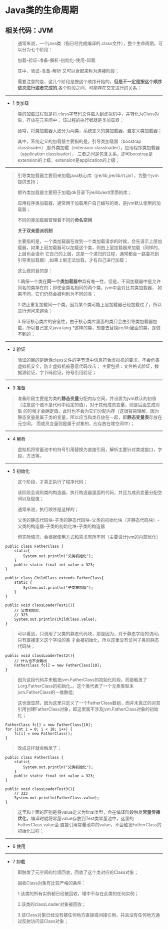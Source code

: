 # Java类的生命周期
相关代码：JVM
----------

> 通常来说，一个java类（指已经完成编译的.class文件），整个生命周期，可以分为七个阶段：
> 
> 加载-验证-准备-解析-初始化-使用-卸载
> 
> 其中，验证-准备-解析 又可以合起来称为连接阶段；
> 
> 需要注意的是，这几个阶段是按这个顺序开始的，**但是不一定是按这个顺序依次进行或者完成的**,各个阶段之间，可能存在交叉进行的关系；
> 
> 

----------
 - 1 类加载
 
 > 类的加载过程就是将.class字节码文件载入到虚拟机中，并转化为Class对象，存放在元空间中；
 > 该过程的执行者就是类加载器；
 > 
 > 通常，将类加载器大致分为两类，系统定义的类加载器，自定义类加载器；
 >
 > 其中，系统定义的加载器主要指的是，引导类加载器（boostrap classloader）,额外类加载（extension classloader），应用程序类加载器（application classloader），
 > 三者之间是包含关系，即可boostrap是extension的上级，extension是application的上级；
 ----------
 > 引导类加载器主要用来加载java核心库（jre/lib,jre/lib/rt.jar），为整个jvm提供支持；
 > 
 > 额外类加载器主要用于加载jdk目录下jre/lib/extl里面的库；
 > 
 > 应用程序类加载器，通常用于加载用户自己编写的类，是jvm默认使用的加载器；
 >
 > 不同的类加载器管理着不同的**命名空间**
 >
 > **关于双亲委派机制**
 > 
 > 主要指的是，一个类加载器在收到一个类加载请求的时候，会先请示上层加载器，如果上层加载器可以加载这个类，则由上层加载器来加载（同样的，上层也会请示
 > 它自己的上层，这是一个递归的过程，通常都会一路委托到引导类加载器）,如果上层无法加载，才有自己进行加载；
 >
 > 这么做的目的是：
 > 
 > 1.确保一个类在**同一个类加载器中**具有唯一性，但是，不同加载器中是允许同名的类存在的；即使全类名相同的两个类，jvm中会对比其类加载器，
 > 如果不同，它们仍然会被判别为不同的类；
 > 
 > 2.防止重复加载同一个类，因为某个类可能上层加载器已经加载过了，所以进行询问来避免；
 > 
 > 3.保证核心类库的安全性，由于核心类库里面的类只会由引导类加载器加载，所以自己定义java.lang.*这样的类，想要去替换jre/lib里面的类，是做不到的；
  ----------
   - 2 验证
   
 > 验证的目的是确保class文件的字节流中信息符合虚拟机的要求，不会危害虚拟机安全，防止虚拟机被恶意代码攻击；
 > 主要包括：文件格式验证，数据源验证，字节码验证，符号引用验证；
   ----------

   - 3 准备
 > 准备阶段主要是为类的**静态变量**分配内存空间，并设置为jvm默认的初值（注意这个值不是代码中给定的值），对于其他成员变量，则是后面生成对象
 > 的时候才会确定值，此时也不会为它们分配内存（这很容易理解，因为静态变量是属于类的变量，所以应当和类存放在一起，即**静态变量表**存放在元空间，
 > 而成员变量则是属于对象的，应存放在堆空间中）；
 ----------
- 4 解析
 > 虚拟机将常量池中的符号引用替换为直接引用，解析主要针对类或接口，字段，方法等。
 >
----------
- 5 初始化
 > 这个阶段，才真正执行了程序代码；
 >
 > 该阶段会调用类的构造器，执行构造器里面的代码，并且为成员变量分配空间以及赋值；
 > 
 > 通常来说，执行顺序是这样的；
 >
 > 父类的静态代码块-子类的静态代码块-父类的初始化块（非静态代码块）-父类的构造器-子类的初始化块-子类的构造器
 >
 > 但实际情况，会根据使用方式和需求有所不同（主要设计jvm的内部优化）
 
    public class FatherClass {
        static{
            System.out.println("父类初始化");
        }
        public static final int value = 323;
    } 
    
    public class ChildClass extends FatherClass{
        static {
            System.out.println("子类被加载");
        }
    }
    
    public void classLoaderTest1(){
        // 父类初始化
        // 323
        System.out.println(ChildClass.value);
    }
 > 可以看到，只调用了父类的静态代码块，那是因为，对于静态字段的访问，只有直接定义这个字段的类
 > 才会被初始化，所以这里没有访问子类的静态代码块；
    
    public void classLoaderTest2(){
        // 什么也不会输出
        FatherClass fc[] = new FatherClass[10];
    }
 > 因为这段代码并未触发jvm.FatherClass的初始化阶段，而是触发了Lorg.FatherClass的初始化。。这个类代表了一个元素类型未jvm.FatherClass的一维数组;
 > 
 > 这也很显然，因为这里只定义了一个FatherClass数组，而并未真正的对其引用创建FatherClass对象，即这里面不涉及jvm.FatherClass对象的初始化；
 
    FatherClass fc[] = new FatherClass[10];
    for (int i = 0; i < 10; i++) {
        fc[i] = new FatherClass();
    }
 > 改成这样就会触发了；
 
    public class FatherClass {
        static{
            System.out.println("父类初始化");
        }
        public static final int value = 323;
    }
    
    public void classLoaderTest3(){
        // 323
        System.out.println(FatherClass.value);
    }
 > 这里和上面的区别是将value定义为final类型，会在编译阶段触发**常量传播优化**，编译时就将常量value存放到Test类常量池中，这里的FatherClass.value会
 > 直接引用常量池中的value，不会触发FatherClass的初始化过程；
----------
- 6 使用
 > 
 >
----------
- 7 卸载
 > 即触发了元空间的垃圾回收，回收了这个类对应的Class对象；
 > 
 > 回收Class对象有比较严格的条件：
 > 
 > 1.该类的所有实例都已经被回收，堆中不存在此类的任何实例；
 > 
 > 2.该类的classLoader对象被回收；
 > 
 > 3.该Class对象已经没有被任何地方直接或间接引用，并且没有任何地方通过反射访问该Class对象；